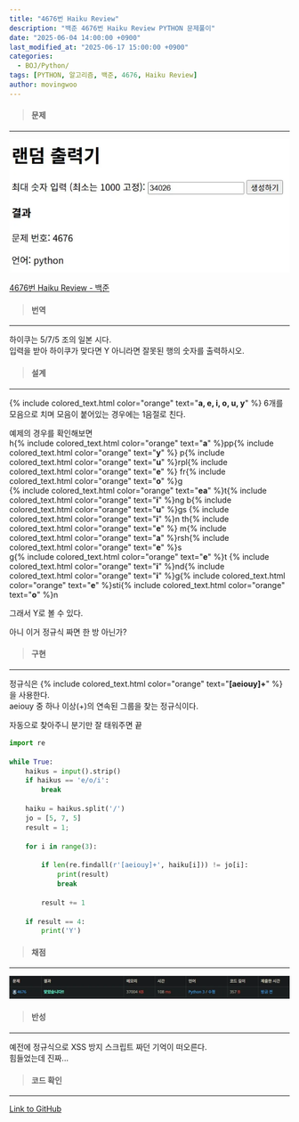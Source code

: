 ```yaml
---
title: "4676번 Haiku Review"
description: "백준 4676번 Haiku Review PYTHON 문제풀이"
date: "2025-06-04 14:00:00 +0900"
last_modified_at: "2025-06-17 15:00:00 +0900"
categories: 
  - BOJ/Python/
tags: [PYTHON, 알고리즘, 백준, 4676, Haiku Review]
author: movingwoo
---
```

> #### 문제  
---  
  
![img01](/assets/images/posts/random-solve/Python/2025-06-04-4676/img01.webp)  
  
[4676번 Haiku Review - 백준](https://www.acmicpc.net/problem/4676)  
   
> #### 번역  
---  
  
하이쿠는 5/7/5 조의 일본 시다.  
입력을 받아 하이쿠가 맞다면 Y 아니라면 잘못된 행의 숫자를 출력하시오.   
  
> #### 설계  
---
  
{% include colored_text.html color="orange" text="**a, e, i, o, u, y**" %} 6개를 모음으로 치며 모음이 붙어있는 경우에는 1음절로 친다.  
  
예제의 경우를 확인해보면  
h{% include colored_text.html color="orange" text="**a**" %}pp{% include colored_text.html color="orange" text="**y**" %} p{% include colored_text.html color="orange" text="**u**" %}rpl{% include colored_text.html color="orange" text="**e**" %} fr{% include colored_text.html color="orange" text="**o**" %}g  
{% include colored_text.html color="orange" text="**ea**" %}t{% include colored_text.html color="orange" text="**i**" %}ng b{% include colored_text.html color="orange" text="**u**" %}gs {% include colored_text.html color="orange" text="**i**" %}n th{% include colored_text.html color="orange" text="**e**" %} m{% include colored_text.html color="orange" text="**a**" %}rsh{% include colored_text.html color="orange" text="**e**" %}s  
g{% include colored_text.html color="orange" text="**e**" %}t {% include colored_text.html color="orange" text="**i**" %}nd{% include colored_text.html color="orange" text="**i**" %}g{% include colored_text.html color="orange" text="**e**" %}sti{% include colored_text.html color="orange" text="**o**" %}n  
  
그래서 Y로 볼 수 있다.  
  
아니 이거 정규식 짜면 한 방 아닌가?  
  
> #### 구현  
---  
  
정규식은 {% include colored_text.html color="orange" text="**[aeiouy]+**" %} 을 사용한다.  
aeiouy 중 하나 이상(+)의 연속된 그룹을 찾는 정규식이다.  
  
자동으로 찾아주니 분기만 잘 태워주면 끝  
  
```python
import re

while True:
    haikus = input().strip()
    if haikus == 'e/o/i':
        break

    haiku = haikus.split('/')
    jo = [5, 7, 5]
    result = 1;
    
    for i in range(3):

        if len(re.findall(r'[aeiouy]+', haiku[i])) != jo[i]:
            print(result)
            break

        result += 1
    
    if result == 4:
        print('Y')
```
  
> #### 채점  
---  

![img02](/assets/images/posts/random-solve/Python/2025-06-04-4676/img02.webp)  
  
> #### 반성  
---  
  
예전에 정규식으로 XSS 방지 스크립트 짜던 기억이 떠오른다.  
힘들었는데 진짜...  
  
> #### 코드 확인   
---  
  
[Link to GitHub](https://raw.githubusercontent.com/movingwoo/movingwoo-snippets/refs/heads/main/random-solve/Python/2025-06-04-4676.py)